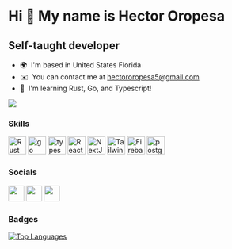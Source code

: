 Hi 👋 My name is Hector Oropesa
===============================

Self-taught developer
---------------------

* 🌍  I'm based in United States Florida
* ✉️  You can contact me at [hectororopesa5@gmail.com](mailto:hectororopesa5@gmail.com)
* 🧠  I'm learning Rust, Go, and Typescript!

<a href="https://www.twitter.com/HectorOropesa1" target="_blank" rel="noreferrer"><img
src="https://img.shields.io/twitter/follow/HectorOropesa1?logo=twitter&style=for-the-badge&color=22c55e&labelColor=181824"
/></a>

### Skills

<p align="left">
<a href="https://firebase.google.com/" target="_blank" rel="noreferrer"><img src="https://raw.githubusercontent.com/danielcranney/readme-generator/main/public/icons/skills/rust-colored.svg" width="36" height="36" alt="Rust" /></a>
<a href="https://firebase.google.com/" target="_blank" rel="noreferrer"><img src="https://raw.githubusercontent.com/danielcranney/readme-generator/main/public/icons/skills/go-colored.svg" width="36" height="36" alt="go" /></a>
<a href="https://developer.mozilla.org/en-US/docs/Web/JavaScript" target="_blank" rel="noreferrer"><img src="https://raw.githubusercontent.com/danielcranney/readme-generator/main/public/icons/skills/typescript-colored.svg" width="36" height="36" alt="typescript" /></a>
<a href="https://reactjs.org/" target="_blank" rel="noreferrer"><img src="https://raw.githubusercontent.com/danielcranney/readme-generator/main/public/icons/skills/react-colored.svg" width="36" height="36" alt="React" /></a>
<a href="https://nextjs.org/docs" target="_blank" rel="noreferrer"><img src="https://raw.githubusercontent.com/danielcranney/readme-generator/main/public/icons/skills/nextjs-colored.svg" width="36" height="36" alt="NextJs" /></a>
<a href="https://tailwindcss.com/" target="_blank" rel="noreferrer"><img src="https://raw.githubusercontent.com/danielcranney/readme-generator/main/public/icons/skills/tailwindcss-colored.svg" width="36" height="36" alt="TailwindCSS" /></a>
<a href="https://firebase.google.com/" target="_blank" rel="noreferrer"><img src="https://raw.githubusercontent.com/danielcranney/readme-generator/main/public/icons/skills/firebase-colored.svg" width="36" height="36" alt="Firebase" /></a>
<a href="https://firebase.google.com/" target="_blank" rel="noreferrer"><img src="https://raw.githubusercontent.com/danielcranney/readme-generator/main/public/icons/skills/postgresql-colored.svg" width="36" height="36" alt="postgres" /></a>
</p>


### Socials

<p align="left"> <a href="https://www.github.com/hector3211" target="_blank" rel="noreferrer"><img src="https://raw.githubusercontent.com/danielcranney/readme-generator/main/public/icons/socials/github.svg" width="32" height="32" /></a> <a href="http://www.instagram.com/hectororopessa" target="_blank" rel="noreferrer"><img src="https://raw.githubusercontent.com/danielcranney/readme-generator/main/public/icons/socials/instagram.svg" width="32" height="32" /></a> <a href="https://www.twitter.com/HectorOropesa1" target="_blank" rel="noreferrer"><img src="https://raw.githubusercontent.com/danielcranney/readme-generator/main/public/icons/socials/twitter.svg" width="32" height="32" /></a></p>

### Badges



<a href="https://github.com/hector3211" align="left"><img src="https://github-readme-stats.vercel.app/api/top-langs/?username=hector3211&langs_count=10&title_color=22c55e&text_color=ffffff&icon_color=22c55e&bg_color=181824&hide_border=true&locale=en&custom_title=Top%20%Languages" alt="Top Languages" /></a>

